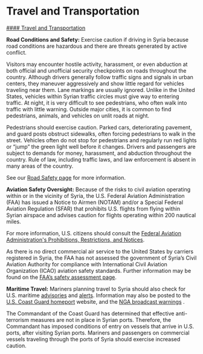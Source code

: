 # Travel and Transportation

[#### Travel and Transportation](javascript:void(0); "Travel and Transportation")

**Road Conditions and Safety:** Exercise caution if driving in Syria because road conditions are hazardous and there are threats generated by active conflict.

Visitors may encounter hostile activity, harassment, or even abduction at both official and unofficial security checkpoints on roads throughout the country. Although drivers generally follow traffic signs and signals in urban centers, they maneuver aggressively and show little regard for vehicles traveling near them. Lane markings are usually ignored. Unlike in the United States, vehicles within Syrian traffic circles must give way to entering traffic. At night, it is very difficult to see pedestrians, who often walk into traffic with little warning. Outside major cities, it is common to find pedestrians, animals, and vehicles on unlit roads at night.

Pedestrians should exercise caution. Parked cars, deteriorating pavement, and guard posts obstruct sidewalks, often forcing pedestrians to walk in the street. Vehicles often do not stop for pedestrians and regularly run red lights or “jump” the green light well before it changes. Drivers and passengers are subject to demands for money, harassment, and abduction throughout the country. Rule of law, including traffic laws, and law enforcement is absent in many areas of the country.

See our [Road Safety page](https://travel.state.gov/content/travel/en/international-travel/before-you-go/driving-and-road-safety.html) for more information.

**Aviation Safety Oversight:** Because of the risks to civil aviation operating within or in the vicinity of Syria, the U.S. Federal Aviation Administration (FAA) has issued a Notice to Airmen (NOTAM) and/or a Special Federal Aviation Regulation (SFAR) that prohibits U.S. flights from flying within Syrian airspace and advises caution for flights operating within 200 nautical miles.

For more information, U.S. citizens should consult the [Federal Aviation Administration's Prohibitions, Restrictions, and Notices](https://www.faa.gov/air_traffic/publications/us_restrictions/).

As there is no direct commercial air service to the United States by carriers registered in Syria, the FAA has not assessed the government of Syria’s Civil Aviation Authority for compliance with International Civil Aviation Organization (ICAO) aviation safety standards. Further information may be found on the [FAA’s safety assessment page](https://www.faa.gov/about/initiatives/iasa).

**Maritime Travel:** Mariners planning travel to Syria should also check for U.S. maritime [advisories](https://www.maritime.dot.gov/msci-advisories) and [alerts](https://www.maritime.dot.gov/msci-alerts). Information may also be posted to the [U.S. Coast Guard homeport](https://homeport.uscg.mil/) website, and the [NGA broadcast warnings](https://msi.nga.mil/NavWarnings) .

The Commandant of the Coast Guard has determined that effective anti-terrorism measures are not in place in Syrian ports. Therefore, the Commandant has imposed conditions of entry on vessels that arrive in U.S. ports, after visiting Syrian ports. Mariners and passengers on commercial vessels traveling through the ports of Syria should exercise increased caution.